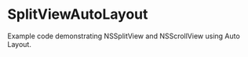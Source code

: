 SplitViewAutoLayout
===================

Example code demonstrating NSSplitView and NSScrollView using Auto Layout.

